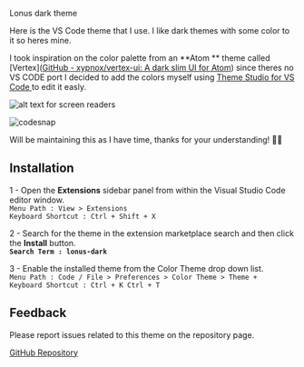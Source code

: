 Lonus dark theme

Here is the VS Code theme that I use. I like dark themes with some color to it so heres mine.

I took inspiration on the color palette from an **Atom ** theme called [Vertex]([GitHub - xypnox/vertex-ui: A dark slim UI for Atom](https://github.com/xypnox/vertex-ui)) since theres no VS CODE port I decided to add the colors myself using [Theme Studio for VS Code ](https://themes.vscode.one/) to edit it easly.

![alt text for screen readers](https://i.imgur.com/kfu4Cbx.png "Text to show on mouseover")

![codesnap](https://i.imgur.com/z1ARpZy.png)

Will be maintaining this as I have time, thanks for your understanding! 🙏🏽

## Installation

1 - Open the **Extensions** sidebar panel from within the Visual Studio Code editor window.  
`Menu Path : View > Extensions`  
`Keyboard Shortcut : Ctrl + Shift + X`

2 - Search for the theme in the extension marketplace search and then click the **Install** button.  
**`Search Term : lonus-dark`**

3 - Enable the installed theme from the Color Theme drop down list.  
`Menu Path : Code / File > Preferences > Color Theme > Theme +`  
`Keyboard Shortcut : Ctrl + K Ctrl + T`

## Feedback

Please report issues related to this theme on the repository page.

[GitHub Repository](https://github.com/Aerglonus/lonus-dark/issues)